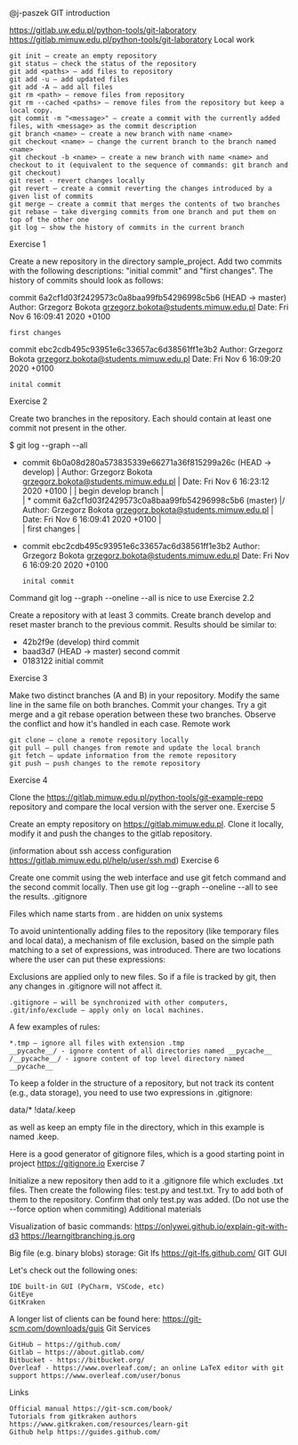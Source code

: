 @j-paszek
GIT introduction

https://gitlab.uw.edu.pl/python-tools/git-laboratory https://gitlab.mimuw.edu.pl/python-tools/git-laboratory
Local work

    git init – create an empty repository
    git status – check the status of the repository
    git add <paths> – add files to repository
    git add -u – add updated files
    git add -A – add all files
    git rm <path> – remove files from repository
    git rm --cached <paths> – remove files from the repository but keep a local copy.
    git commit -m "<message>" – create a commit with the currently added files, with <message> as the commit description
    git branch <name> – create a new branch with name <name>
    git checkout <name> – change the current branch to the branch named <name>
    git checkout -b <name> – create a new branch with name <name> and checkout to it (equivalent to the sequence of commands: git branch and git checkout)
    git reset - revert changes locally
    git revert – create a commit reverting the changes introduced by a given list of commits
    git merge – create a commit that merges the contents of two branches
    git rebase – take diverging commits from one branch and put them on top of the other one
    git log – show the history of commits in the current branch

Exercise 1

Create a new repository in the directory sample_project. Add two commits with the following descriptions: "initial commit" and "first changes". The history of commits should look as follows:

commit 6a2cf1d03f2429573c0a8baa99fb54296998c5b6 (HEAD -> master)
Author: Grzegorz Bokota <grzegorz.bokota@students.mimuw.edu.pl>
Date:   Fri Nov 6 16:09:41 2020 +0100

    first changes

commit ebc2cdb495c93951e6c33657ac6d38561ff1e3b2
Author: Grzegorz Bokota <grzegorz.bokota@students.mimuw.edu.pl>
Date:   Fri Nov 6 16:09:20 2020 +0100

    inital commit

Exercise 2

Create two branches in the repository. Each should contain at least one commit not present in the other.

$ git log --graph --all
* commit 6b0a08d280a573835339e66271a36f815299a26c (HEAD -> develop)
| Author: Grzegorz Bokota <grzegorz.bokota@students.mimuw.edu.pl>
| Date:   Fri Nov 6 16:23:12 2020 +0100
| 
|     begin develop branch
|   
| * commit 6a2cf1d03f2429573c0a8baa99fb54296998c5b6 (master)
|/  Author: Grzegorz Bokota <grzegorz.bokota@students.mimuw.edu.pl>
|   Date:   Fri Nov 6 16:09:41 2020 +0100
|   
|       first changes
| 
* commit ebc2cdb495c93951e6c33657ac6d38561ff1e3b2
  Author: Grzegorz Bokota <grzegorz.bokota@students.mimuw.edu.pl>
  Date:   Fri Nov 6 16:09:20 2020 +0100

      inital commit

Command git log --graph --oneline --all is nice to use
Exercise 2.2

Create a repository with at least 3 commits. Create branch develop and reset master branch to the previous commit. Results should be similar to:

* 42b2f9e (develop) third commit
* baad3d7 (HEAD -> master) second commit
* 0183122 initial commit

Exercise 3

Make two distinct branches (A and B) in your repository. Modify the same line in the same file on both branches. Commit your changes. Try a git merge and a git rebase operation between these two branches. Observe the conflict and how it's handled in each case.
Remote work

    git clone – clone a remote repository locally
    git pull – pull changes from remote and update the local branch
    git fetch – update information from the remote repository
    git push – push changes to the remote repository

Exercise 4

Clone the https://gitlab.mimuw.edu.pl/python-tools/git-example-repo repository and compare the local version with the server one.
Exercise 5

Create an empty repository on https://gitlab.mimuw.edu.pl. Clone it locally, modify it and push the changes to the gitlab repository.

(information about ssh access configuration https://gitlab.mimuw.edu.pl/help/user/ssh.md)
Exercise 6

Create one commit using the web interface and use git fetch command and the second commit locally. Then use git log --graph --oneline --all to see the results.
.gitignore

Files which name starts from . are hidden on unix systems

To avoid unintentionally adding files to the repository (like temporary files and local data), a mechanism of file exclusion, based on the simple path matching to a set of expressions, was introduced. There are two locations where the user can put these expressions:

Exclusions are applied only to new files. So if a file is tracked by git, then any changes in .gitignore will not affect it.

    .gitignore – will be synchronized with other computers,
    .git/info/exclude – apply only on local machines.

A few examples of rules:

    *.tmp – ignore all files with extension .tmp
    __pycache__/ - ignore content of all directories named __pycache__
    /__pycache__/ - ignore content of top level directory named __pycache__

To keep a folder in the structure of a repository, but not track its content (e.g., data storage), you need to use two expressions in .gitignore:

data/*
!data/.keep

as well as keep an empty file in the directory, which in this example is named .keep.

Here is a good generator of gitignore files, which is a good starting point in project https://gitignore.io
Exercise 7

Initialize a new repository then add to it a .gitignore file which excludes .txt files. Then create the following files: test.py and test.txt. Try to add both of them to the repository. Confirm that only test.py was added. (Do not use the --force option when commiting)
Additional materials

Visualization of basic commands: https://onlywei.github.io/explain-git-with-d3 https://learngitbranching.js.org

Big file (e.g. binary blobs) storage: Git lfs https://git-lfs.github.com/
GIT GUI

Let's check out the following ones:

    IDE built-in GUI (PyCharm, VSCode, etc)
    GitEye
    GitKraken

A longer list of clients can be found here: https://git-scm.com/downloads/guis
Git Services

    GitHub – https://github.com/
    Gitlab – https://about.gitlab.com/
    Bitbucket - https://bitbucket.org/
    Overleaf - https://www.overleaf.com/; an online LaTeX editor with git support https://www.overleaf.com/user/bonus

Links

    Official manual https://git-scm.com/book/
    Tutorials from gitkraken authors https://www.gitkraken.com/resources/learn-git
    Github help https://guides.github.com/
